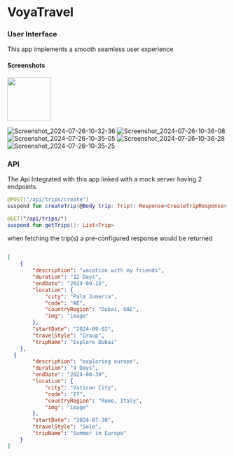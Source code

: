 # VoyaTravel

### User Interface
This app implements a smooth seamless user experience

#### Screenshots

<image src="https://github.com/user-attachments/assets/772f482e-be6b-4625-a49e-da7e98c7689d" height="100" width="100" >

![Screenshot_2024-07-26-10-32-36](https://github.com/user-attachments/assets/a02d4106-fd56-4d7a-a923-f09511f52099)
![Screenshot_2024-07-26-10-36-08](https://github.com/user-attachments/assets/fcd4df27-fa79-4cf9-8da2-06c1d4bf06c2)
![Screenshot_2024-07-26-10-35-05](https://github.com/user-attachments/assets/37e978e5-3436-4ce3-8455-bc1f65ee2714)
![Screenshot_2024-07-26-10-36-28](https://github.com/user-attachments/assets/286e094c-d2d0-4808-82f4-f71ae5b61767)
![Screenshot_2024-07-26-10-35-25](https://github.com/user-attachments/assets/587b7998-4d47-4198-bd11-30edad3a336d)




### API
The Api Integrated with this app linked with a mock server having 2 endpoints

```kotlin
@POST("/api/trips/create")
suspend fun createTrip(@Body trip: Trip): Response<CreateTripResponse>

@GET("/api/trips/")
suspend fun getTrips(): List<Trip>
 ```
when fetching the trip(s) a pre-configured response would be returned 
```json

[
    {
        "description": "vacation with my friends",
        "duration": "12 Days",
        "endDate": "2024-09-15",
        "location": {
            "city": "Palm Jumeria",
            "code": "AE",
            "countryRegion": "Dubai, UAE",
            "img": "image"
        },
        "startDate": "2024-09-02",
        "travelStyle": "Group",
        "tripName": "Explore Dubai"
    },
  {
        "description": "exploring europe",
        "duration": "4 Days",
        "endDate": "2024-08-30",
        "location": {
            "city": "Vatican City",
            "code": "IT",
            "countryRegion": "Rome, Italy",
            "img": "image"
        },
        "startDate": "2024-07-30",
        "travelStyle": "Solo",
        "tripName": "Summer in Europe"
    }
]

```
